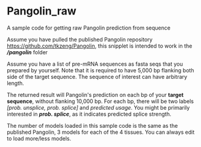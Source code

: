# Pangolin_raw
A sample code for getting raw Pangolin prediction from sequence 

Assume you have pulled the published Pangolin repository https://github.com/tkzeng/Pangolin, this snipplet is intended to work in the ***/pangolin*** folder 

Assume you have a list of pre-mRNA sequences as fasta seqs that you prepared by yourself. Note that it is required to have 5,000 bp flanking both side of the target sequence. The sequence of interest can have arbitrary length. 

The returned result will Pangolin's prediction on each bp of your **target sequence**, without flanking 10,000 bp. For each bp, there will be two labels  *[prob. unsplice, prob. splice]* and *predicted usage*. You might be primarily interested in ***prob. splice***, as it indicates predicted splice strength. 

The number of models loaded in this sample code is the same as the published Pangolin, 3 models for each of the 4 tissues. You can always edit to load more/less models.
